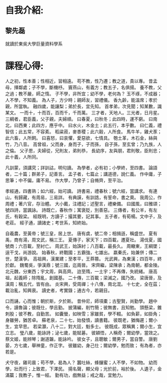 # 自我介紹:
## 黎先磊
就讀於東吳大學巨量資料學系




# 課程心得:
人之初，性本善；性相近，習相遠。
苟不教，性乃遷；教之道，貴以專。
昔孟母，擇鄰處；子不學，斷機杼。
竇燕山，有義方；教五子，名俱揚。
養不教，父之過；教不嚴，師之惰。
子不學，非所宜；幼不學，老何為？
玉不琢，不成器；人不學，不知義。
為人子，方少時；親師友，習禮儀。
香九齡，能溫席；孝於親，所當執。
融四歲，能讓梨；弟於長，宜先知。
首孝弟，次見聞；知某數，識某文。
一而十，十而百，百而千，千而萬。
三才者，天地人。三光者，日月星。
三綱者，君臣義，父子親，夫婦順。
曰春夏，曰秋冬；此四時，運不窮。
曰南北，曰西東；此四方，應乎中。
曰水火，木金土；此五行，本乎數。
曰仁義，禮智信；此五常，不容紊。
稻粱菽，麥黍稷；此六穀，人所食。
馬牛羊，雞犬豕；此六畜，人所飼。
曰喜怒，曰哀懼，愛惡欲，七情具。
匏土革，木石金，絲與竹，乃八音。
高曾祖，父而身，身而子，子而孫，
自子孫，至玄曾；乃九族，人之倫。
父子恩，夫婦從，兄則友，弟則恭，
長幼序，友與朋，君則敬，臣則忠；
此十義，人所同。

凡訓蒙，須講究；詳訓詁，明句讀。
為學者，必有初；小學終，至四書。
論語者，二十篇；群弟子，記善言。
孟子者，七篇止；講道德，說仁義。
作中庸，子思筆；中不偏，庸不易。
作大學，乃曾子；自脩齊，至平治。

孝經通，四書熟；如六經，始可讀。
詩書易，禮春秋；號六經，當講求。
有連山，有歸藏，有周易，三易詳。
有典謨，有訓誥，有誓命，書之奧。
我周公，作周禮；著六官，存治體。
大小戴，注禮記；述聖言，禮樂備。
曰國風，曰雅頌；號四詩，當諷詠。
詩既亡，春秋作；寓褒貶，別善惡。
三傳者，有公羊，有左氏，有穀梁。
經既明，方讀子；撮其要，記其事。
五子者，有荀楊。文中子，及老莊。
經子通，讀諸史；考世系，知終始。

自羲農，至黃帝；號三皇，居上世。
唐有虞，號二帝；相揖遜，稱盛世。
夏有禹，商有湯，周文武，稱三王。
夏傳子，家天下；四百載，遷夏社。
湯伐夏，國號商；六百載，至紂亡。
周武王，始誅紂；八百載，最長久。
周轍東，王綱墜；逞干戈，尚游說。
始春秋，終戰國；五霸強，七雄出。
嬴秦氏，始兼併；傳二世，楚漢爭。
高祖興，漢業建；至孝平，王莽篡。
光武興，為東漢；四百年，終於獻。
魏蜀吳，爭漢鼎；號三國，迄兩晉。
宋齊繼，梁陳承；為南朝，都金陵。
北元魏，分東西；宇文周，與高齊。
迨至隋，一土宇；不再傳，失統緒。
唐高祖，起義師；除隋亂，創國基。
二十傳，三百載；梁滅之，國乃改。
梁唐晉，及漢周；稱五代，皆有由。
炎宋興，受周禪；十八傳，南北混。
十七史，全在茲；載治亂，知興衰。
讀史者，考實錄；通古今，若親目。

口而誦，心而惟；朝於斯，夕於斯。
昔仲尼，師項橐；古聖賢，尚勤學。
趙中令，讀魯論；彼既仕，學且勤。
披蒲編，削竹簡；彼無書，且知勉。
頭懸梁，錐刺股；彼不教，自勤苦。
如囊螢，如映雪；家雖貧，學不輟。
如負薪，如掛角；身雖勞，猶苦卓。
蘇老泉，二十七，始發憤，讀書籍。
彼既老，猶悔遲；爾小生，宜早思。
若梁灝，八十二，對大廷，魁多士。
彼既成，眾稱異；爾小生，宜立志。
瑩八歲，能詠詩；泌七歲，能賦碁。
彼穎悟，人稱奇；爾幼學，當效之。
蔡文姬，能辨琴；謝道韞，能詠吟。
彼女子，且聰敏；爾男子，當自警。
唐劉晏，方七歲，舉神童，作正字。
彼雖幼，身己仕；爾幼學，勉而致；
有為者，亦若是。

犬守夜，雞司晨；苟不學，曷為人？
蠶吐絲，蜂釀蜜；人不學，不如物。
幼而學，壯而行；上致君，下澤民。
揚名聲，顯父母；光於前，裕於後。
人遺子，金滿籯；我教子，惟一經。
勤有功，戲無益；戒之哉，宜勉力。

